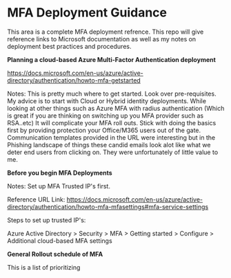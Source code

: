 # MFA Deployment Guidance

This area is a complete MFA deployment refrence. This repo will give reference links to Microsoft documentation as well as my notes on deployment best practices and procedures. 

**Planning a cloud-based Azure Multi-Factor Authentication deployment**

https://docs.microsoft.com/en-us/azure/active-directory/authentication/howto-mfa-getstarted

Notes: This is pretty much where to get started. Look over pre-requisites. My advice is to start with Cloud or Hybrid identity deployments. While looking at other things such as Azure MFA with radius authentication (Which is great if you are thinking on switching up you MFA provider such as RSA..etc) It will complicate your MFA roll outs. Stick with doing the basics first by providing protection your Office/M365 users out of the gate. Communication templates provided in the URL were interesting but in the Phishing landscape of things these candid emails look alot like what we deter end users from clicking on. They were unfortunately of little value to me. 

**Before you begin MFA Deployments**

Notes: Set up MFA Trusted IP's first. 

Reference URL Link: https://docs.microsoft.com/en-us/azure/active-directory/authentication/howto-mfa-mfasettings#mfa-service-settings

Steps to set up trusted IP's:

Azure Active Directory > Security > MFA > Getting started > Configure > Additional cloud-based MFA settings

**General Rollout schedule of MFA**

This is a list of prioritizing 
